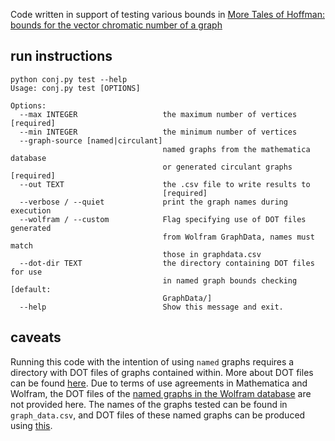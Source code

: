 Code written in support of testing various bounds in [More Tales of Hoffman: bounds for the vector chromatic number of a graph](https://arxiv.org/abs/1812.02613)

## run instructions
```
python conj.py test --help
Usage: conj.py test [OPTIONS]

Options:
  --max INTEGER                   the maximum number of vertices  [required]
  --min INTEGER                   the minimum number of vertices
  --graph-source [named|circulant]
                                  named graphs from the mathematica database
                                  or generated circulant graphs  [required]
  --out TEXT                      the .csv file to write results to
                                  [required]
  --verbose / --quiet             print the graph names during execution
  --wolfram / --custom            Flag specifying use of DOT files generated
                                  from Wolfram GraphData, names must match
                                  those in graphdata.csv
  --dot-dir TEXT                  the directory containing DOT files for use
                                  in named graph bounds checking  [default:
                                  GraphData/]
  --help                          Show this message and exit.
```
  
## caveats
Running this code with the intention of using `named` graphs requires a directory with DOT files of graphs contained within. More about DOT files can be found [here](https://en.wikipedia.org/wiki/DOT_%28graph_description_language%29). Due to terms of use agreements in Mathematica and Wolfram, the DOT files of the [named graphs in the Wolfram database](https://reference.wolfram.com/language/ref/GraphData.html) are not provided here. The names of the graphs tested can be found in `graph_data.csv`, and DOT files of these named graphs can be produced using [this](https://reference.wolfram.com/language/ref/format/DOT.html).
